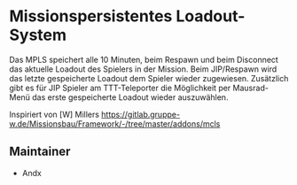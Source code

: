 # Missionspersistentes Loadout-System

Das MPLS speichert alle 10 Minuten, beim Respawn und beim Disconnect das aktuelle Loadout des Spielers in der Mission. Beim JIP/Respawn wird das letzte gespeicherte Loadout dem Spieler wieder zugewiesen. Zusätzlich gibt es für JIP Spieler am TTT-Teleporter die Möglichkeit per Mausrad-Menü das erste gespeicherte Loadout wieder auszuwählen.

Inspiriert von [W] Millers <https://gitlab.gruppe-w.de/Missionsbau/Framework/-/tree/master/addons/mcls>

## Maintainer

- Andx
